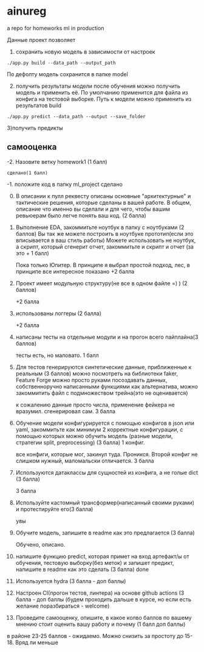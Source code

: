# ainureg
a repo for homeworks ml in production



Данные проект позволяет

1. сохранить новую модель в зависимости от настроек

```
./app.py build --data_path --output_path 
```
По дефолту модель сохранится в папке model

2. получить результаты модели
   после обучения можно получить модель и применить её. По умолчанию применится для файла из конфига на тестовой выборке. Путь к модели можно применить из результатов build
```
./app.py predict --data_path --output --save_folder
```
3)получить предикты

## самооценка

-2. Назовите ветку homework1 (1 балл)

    сделано(1 балл)

-1. положите код в папку ml_project
    сделано

0. В описании к пулл реквесту описаны основные "архитектурные" и тактические решения, которые сделаны в вашей работе. В общем, описание что именно вы сделали и для чего, чтобы вашим ревьюерам было легче понять ваш код. (2 балла)

1. Выполнение EDA, закоммитьте ноутбук в папку с ноутбуками (2 баллов) Вы так же можете построить в ноутбуке прототип(если это вписывается в ваш стиль работы) Можете использовать не ноутбук, а скрипт, который сгенерит отчет, закоммитьте и скрипт и отчет (за это + 1 балл)


    Пока только Юпитер. В принципе я выбрал простой подход, лес, в принципе все интересное показано
    +2 балла

2. Проект имеет модульную структуру(не все в одном файле =) ) (2 баллов)

    +2 балла

3. использованы логгеры (2 балла)

    +2 балла

4. написаны тесты на отдельные модули и на прогон всего пайплайна(3 баллов)

    тесты есть, но маловато. 1 балл

5. Для тестов генерируются синтетические данные, приближенные к реальным (3 баллов)
можно посмотреть на библиотеки faker, Feature Forge
можно просто руками посоздавать данных, собственноручно написанными функциями как альтернатива, можно закоммитить файл с подмножеством трейна(это не оценивается)

   к сожалению данные просто числа, применение фейкера не вразумил.
   сгенерировал сам. 3 балла

6. Обучение модели конфигурируется с помощью конфигов в json или yaml, закоммитьте как минимум 2 корректные конфигурации, с помощью которых можно обучить модель (разные модели, стратегии split, preprocessing) (3 балла)
1 конфиг.
   
   все конфиги, которые мог, закинул туда. Проникся.
   Второй конфиг не слишком нужный, маломальски отличается.
   3 балла

7. Используются датаклассы для сущностей из конфига, а не голые dict (3 балла)

   3 балла

8. Используйте кастомный трансформер(написанный своими руками) и протестируйте его(3 балла)

   увы

9. Обучите модель, запишите в readme как это предлагается (3 балла)

   Обучено, описано.

10. напишите функцию predict, которая примет на вход артефакт/ы от обучения, тестовую выборку(без меток) и запишет предикт, напишите в readme как это сделать (3 балла)
      done

11. Используется hydra (3 балла - доп баллы)

12. Настроен CI(прогон тестов, линтера) на основе github actions (3 балла - доп баллы (будем проходить дальше в курсе, но если есть желание поразбираться - welcome)

13. Проведите самооценку, опишите, в какое колво баллов по вашему мнению стоит оценить вашу работу и почему (1 балл доп баллы)

в районе 23-25 баллов - ожидаемо. Можно снизить за простоту до 15-18. Вряд ли меньше
